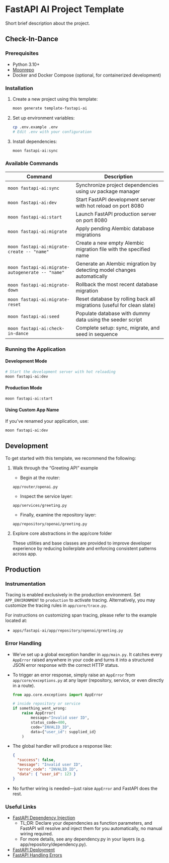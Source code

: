 # FastAPI AI Project Template

Short brief description about the project.

## Check-In-Dance

### Prerequisites

- Python 3.10+
- [Moonrepo](https://moonrepo.dev/docs/getting-started/installation)
- Docker and Docker Compose (optional, for containerized development)

### Installation

1. Create a new project using this template:

    ```bash
    moon generate template-fastapi-ai
    ```

2. Set up environment variables:

    ```bash
    cp .env.example .env
    # Edit .env with your configuration
    ```

3. Install dependencies:

    ```bash
    moon fastapi-ai:sync
    ```

### Available Commands

| Command                                          | Description                                                            |
|--------------------------------------------------|------------------------------------------------------------------------|
| `moon fastapi-ai:sync`                           | Synchronize project dependencies using uv package manager              |
| `moon fastapi-ai:dev`                            | Start FastAPI development server with hot reload on port 8080          |
| `moon fastapi-ai:start`                          | Launch FastAPI production server on port 8080                          |
| `moon fastapi-ai:migrate`                        | Apply pending Alembic database migrations                              |
| `moon fastapi-ai:migrate-create -- "name"`       | Create a new empty Alembic migration file with the specified name      |
| `moon fastapi-ai:migrate-autogenerate -- "name"` | Generate an Alembic migration by detecting model changes automatically |
| `moon fastapi-ai:migrate-down`                   | Rollback the most recent database migration                            |
| `moon fastapi-ai:migrate-reset`                  | Reset database by rolling back all migrations (useful for clean slate) |
| `moon fastapi-ai:seed`                           | Populate database with dummy data using the seeder script              |
| `moon fastapi-ai:check-in-dance`                 | Complete setup: sync, migrate, and seed in sequence                    |

### Running the Application

#### Development Mode

```bash
# Start the development server with hot reloading
moon fastapi-ai:dev
```

#### Production Mode

```bash
moon fastapi-ai:start
```

#### Using Custom App Name

If you've renamed your application, use:

```bash
moon fastapi-ai:dev
```

## Development

To get started with this template, we recommend the following:

1. Walk through the “Greeting API” example
    - Begin at the router:

    `app/router/openai.py`

    - Inspect the service layer:

    `app/services/greeting.py`

    - Finally, examine the repository layer:

    `app/repository/openai/greeting.py`

2. Explore core abstractions in the app/core folder

    These utilities and base classes are provided to improve developer experience by reducing boilerplate and enforcing consistent patterns across app.

## Production

### Instrumentation

Tracing is enabled exclusively in the production environment. Set `APP_ENVIRONMENT` to `production` to activate tracing. Alternatively, you may customize the tracing rules in `app/core/trace.py`.

For instructions on customizing span tracing, please refer to the example located at:

- `apps/fastapi-ai/app/repository/openai/greeting.py`

### Error Handling

- We’ve set up a global exception handler in `app/main.py`. It catches every `AppError` raised anywhere in your code and turns it into a structured JSON error response with the correct HTTP status.
- To trigger an error response, simply raise an `AppError` from `app/core/exceptions.py` at any layer (repository, service, or even directly in a route).

  ```python
  from app.core.exceptions import AppError

  # inside repository or service
  if something_went_wrong:
      raise AppError(
          message="Invalid user ID",
          status_code=400,
          code="INVALID_ID",
          data={"user_id": supplied_id}
      )
  ```

- The global handler will produce a response like:

  ```json
  {
    "success": false,
    "message": "Invalid user ID",
    "error_code": "INVALID_ID",
    "data": { "user_id": 123 }
  }
  ```

- No further wiring is needed—just raise `AppError` and FastAPI does the rest.

### Useful Links

- [FastAPI Dependency Injection](https://fastapi.tiangolo.com/tutorial/dependencies/)
  - TL;DR: Declare your dependencies as function parameters, and FastAPI will resolve and inject them for you automatically, no manual wiring required.
  - For more details, see any dependency.py in your layers (e.g. app/repository/dependency.py).
- [FastAPI Deployment](https://fastapi.tiangolo.com/deployment/)
- [FastAPI Handling Errors](https://fastapi.tiangolo.com/tutorial/handling-errors/#install-custom-exception-handlers)
